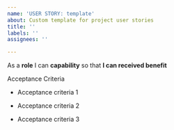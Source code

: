```yaml
---
name: 'USER STORY: template'
about: Custom template for project user stories
title: ''
labels: ''
assignees: ''

---
```


As a **role** I can **capability** so that **I can received benefit**

Acceptance Criteria 

- Acceptance criteria 1

- Acceptance criteria 2

- Acceptance criteria 3
